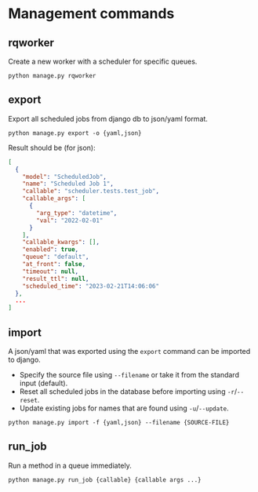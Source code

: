 # Management commands

## rqworker

Create a new worker with a scheduler for specific queues.
```shell
python manage.py rqworker
```

## export

Export all scheduled jobs from django db to json/yaml format.

```shell
python manage.py export -o {yaml,json}
```

Result should be (for json):

```json
[
  {
    "model": "ScheduledJob",
    "name": "Scheduled Job 1",
    "callable": "scheduler.tests.test_job",
    "callable_args": [
      {
        "arg_type": "datetime",
        "val": "2022-02-01"
      }
    ],
    "callable_kwargs": [],
    "enabled": true,
    "queue": "default",
    "at_front": false,
    "timeout": null,
    "result_ttl": null,
    "scheduled_time": "2023-02-21T14:06:06"
  },
  ...
]
```

## import

A json/yaml that was exported using the `export` command
can be imported to django.

- Specify the source file using `--filename` or take it from the standard input (default).
- Reset all scheduled jobs in the database before importing using `-r`/`--reset`.
- Update existing jobs for names that are found using `-u`/`--update`.

```shell
python manage.py import -f {yaml,json} --filename {SOURCE-FILE}
```

## run_job

Run a method in a queue immediately.

```shell
python manage.py run_job {callable} {callable args ...}
```